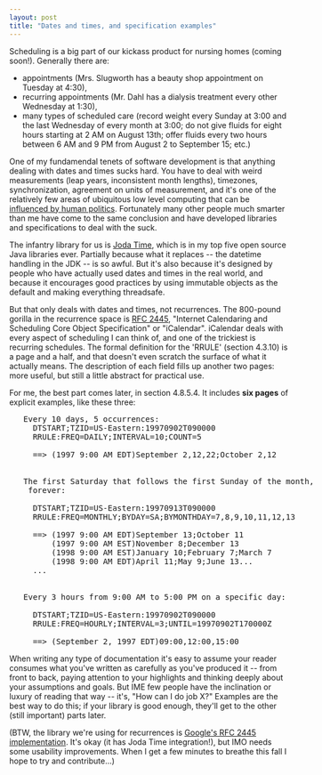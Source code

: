 ```yaml
---
layout: post
title: "Dates and times, and specification examples"
---
```




<p>Scheduling is a big part of our kickass product for nursing homes
(coming soon!). Generally there are:</p>

<p><ul>
  <li>appointments (Mrs. Slugworth has a beauty shop appointment on
  Tuesday at 4:30),</li>
  <li>recurring appointments (Mr. Dahl has a dialysis treatment every
  other Wednesday at 1:30),</li>
  <li>many types of scheduled care (record weight every Sunday at 3:00
  and the last Wednesday of every month at 3:00; do not give fluids
  for eight hours starting at 2 AM on August 13th; offer fluids every
  two hours between 6 AM and 9 PM from August 2 to September 15; etc.)</li>
</ul>

<p>One of my fundamendal tenets of software development is that
anything dealing with dates and times sucks hard. You have to deal
with weird measurements (leap years, inconsistent month lengths),
timezones, synchronization, agreement on units of measurement, and
it's one of the relatively few areas of ubiquitous low level computing
that can be
<a href="http://www.kottke.org/07/02/daylight-saving-change-and-computer-systems">influenced
by human politics</a>.  Fortunately many other people much smarter
than me have come to the same conclusion and have developed libraries
and specifications to deal with the suck.</p>

<p>The infantry library for us is 
<a href="http://joda-time.sourceforge.net/">Joda Time</a>, which is 
in my top five open source Java libraries ever. Partially because what it
replaces -- the datetime handling in the JDK -- is so awful. But it's
also because it's designed by people who have actually used dates and
times in the real world, and because it encourages good practices by
using immutable objects as the default and making everything
threadsafe.</p>

<p>But that only deals with dates and times, not recurrences. The
800-pound gorilla in the recurrence space is 
<a href="http://www.ietf.org/rfc/rfc2445.txt">RFC 2445</a>, "Internet
Calendaring and Scheduling Core Object Specification" or
"iCalendar". iCalendar deals with every aspect of scheduling I can
think of, and one of the trickiest is recurring schedules. The formal
definition for the 'RRULE' (section 4.3.10) is a page and a half, and
that doesn't even scratch the surface of what it actually means. The
description of each field fills up another two pages: more useful, but
still a little abstract for practical use.</p>

<p>For me, the best part comes later, in section 4.8.5.4. It includes
<b>six pages</b> of explicit examples, like these three:</p>

<pre class="sourceCode">
   Every 10 days, 5 occurrences:
     DTSTART;TZID=US-Eastern:19970902T090000
     RRULE:FREQ=DAILY;INTERVAL=10;COUNT=5
  
     ==> (1997 9:00 AM EDT)September 2,12,22;October 2,12
  
  
   The first Saturday that follows the first Sunday of the month,
    forever:
  
     DTSTART;TZID=US-Eastern:19970913T090000
     RRULE:FREQ=MONTHLY;BYDAY=SA;BYMONTHDAY=7,8,9,10,11,12,13
    
     ==> (1997 9:00 AM EDT)September 13;October 11
         (1997 9:00 AM EST)November 8;December 13
         (1998 9:00 AM EST)January 10;February 7;March 7
         (1998 9:00 AM EDT)April 11;May 9;June 13...
     ...
   
   
   Every 3 hours from 9:00 AM to 5:00 PM on a specific day:
   
     DTSTART;TZID=US-Eastern:19970902T090000
     RRULE:FREQ=HOURLY;INTERVAL=3;UNTIL=19970902T170000Z
   
     ==> (September 2, 1997 EDT)09:00,12:00,15:00
</pre>

<p>When writing any type of documentation it's easy to assume your
reader consumes what you've written as carefully as you've produced it
-- from front to back, paying attention to your highlights and
thinking deeply about your assumptions and goals. But IME few people
have the inclination or luxury of reading that way -- it's, "How can I
do job X?" Examples are the best way to do this; if your library is
good enough, they'll get to the other (still important) parts
later.</p>

<p>(BTW, the library we're using for recurrences is 
<a href="http://code.google.com/p/google-rfc-2445/">Google's RFC 2445
implementation</a>. It's okay (it has Joda Time integration!), but IMO
needs some usability improvements. When I get a few minutes to breathe
this fall I hope to try and contribute...)</p>



